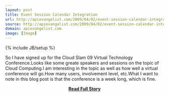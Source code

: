 ```yaml
---
layout: post
title: Event Session Calendar Integration
url: http://apievangelist.com/2009/04/02/event-session-calendar-integration/
source: http://apievangelist.com/2009/04/02/event-session-calendar-integration/
domain: apievangelist.com
image: [Image]
---
```

{% include JB/setup %}<p>So I have signed up for the Cloud Slam 09 Virtual Technology Conference.Looks like some greate speakers and sessions on the topic of Cloud Computing.I am interesting in the topic as well as how well a virtual conference will go.How many users, involvement level, etc.What I want to note in this blog post is that the conference is a week long, which is fine.</p>
<center><p><a href="http://apievangelist.com/2009/04/02/event-session-calendar-integration/" style='padding:25px; font-sze:18px; font-weight: bold;'>Read Full Story</a></p></center>
